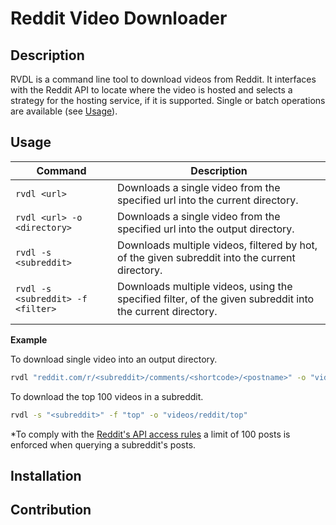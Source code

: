 # Reddit Video Downloader

## Description

RVDL is a command line tool to download videos from Reddit. It interfaces with the Reddit API to locate where the video is hosted and selects a strategy for the hosting service, if it is supported. Single or batch operations are available (see [Usage](#usage)).

## Usage

|Command|Description| 
|---|---|
|```rvdl <url>```|Downloads a single video from the specified url into the current directory.
|```rvdl <url> -o <directory>```|Downloads a single video from the specified url into the output directory.
|```rvdl -s <subreddit>```| Downloads multiple videos, filtered by hot, of the given subreddit into the current directory.
|```rvdl -s <subreddit> -f <filter>```| Downloads multiple videos, using the specified filter, of the given subreddit into the current directory.
||

<b>Example</b>

To download single video into an output directory.

```bash
rvdl "reddit.com/r/<subreddit>/comments/<shortcode>/<postname>" -o "videos/reddit"
```

To download the top 100 videos in a subreddit.

```bash
rvdl -s "<subreddit>" -f "top" -o "videos/reddit/top" 
```

*To comply with the [Reddit's API access rules](https://github.com/reddit-archive/reddit/wiki/API) a limit of 100 posts is enforced when querying a subreddit's posts.

## Installation

## Contribution